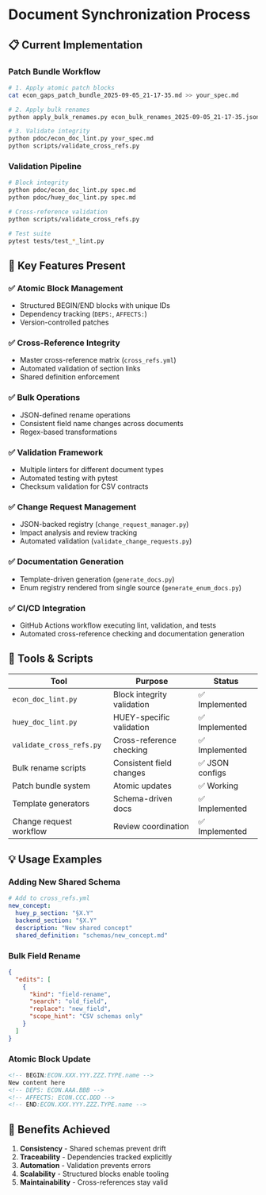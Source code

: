 # Document Synchronization Process

## 📋 Current Implementation

### **Patch Bundle Workflow**
```bash
# 1. Apply atomic patch blocks
cat econ_gaps_patch_bundle_2025-09-05_21-17-35.md >> your_spec.md

# 2. Apply bulk renames
python apply_bulk_renames.py econ_bulk_renames_2025-09-05_21-17-35.json

# 3. Validate integrity
python pdoc/econ_doc_lint.py your_spec.md
python scripts/validate_cross_refs.py
```

### **Validation Pipeline**
```bash
# Block integrity
python pdoc/econ_doc_lint.py spec.md
python pdoc/huey_doc_lint.py spec.md

# Cross-reference validation
python scripts/validate_cross_refs.py

# Test suite
pytest tests/test_*_lint.py
```

## 🎯 **Key Features Present**

### ✅ **Atomic Block Management**
- Structured BEGIN/END blocks with unique IDs
- Dependency tracking (`DEPS:`, `AFFECTS:`)
- Version-controlled patches

### ✅ **Cross-Reference Integrity**
- Master cross-reference matrix (`cross_refs.yml`)
- Automated validation of section links
- Shared definition enforcement

### ✅ **Bulk Operations**
- JSON-defined rename operations
- Consistent field name changes across documents
- Regex-based transformations

### ✅ **Validation Framework**
- Multiple linters for different document types
- Automated testing with pytest
- Checksum validation for CSV contracts

### ✅ **Change Request Management**
- JSON-backed registry (`change_request_manager.py`)
- Impact analysis and review tracking
- Automated validation (`validate_change_requests.py`)

### ✅ **Documentation Generation**
- Template-driven generation (`generate_docs.py`)
- Enum registry rendered from single source (`generate_enum_docs.py`)

### ✅ **CI/CD Integration**
- GitHub Actions workflow executing lint, validation, and tests
- Automated cross-reference checking and documentation generation

## 🔧 **Tools & Scripts**

| Tool | Purpose | Status |
|------|---------|---------|
| `econ_doc_lint.py` | Block integrity validation | ✅ Implemented |
| `huey_doc_lint.py` | HUEY-specific validation | ✅ Implemented |
| `validate_cross_refs.py` | Cross-reference checking | ✅ Implemented |
| Bulk rename scripts | Consistent field changes | ✅ JSON configs |
| Patch bundle system | Atomic updates | ✅ Working |
| Template generators | Schema-driven docs | ✅ Implemented |
| Change request workflow | Review coordination | ✅ Implemented |

## 💡 **Usage Examples**

### **Adding New Shared Schema**
```yaml
# Add to cross_refs.yml
new_concept:
  huey_p_section: "§X.Y"
  backend_section: "§X.Y" 
  description: "New shared concept"
  shared_definition: "schemas/new_concept.md"
```

### **Bulk Field Rename**
```json
{
  "edits": [
    {
      "kind": "field-rename",
      "search": "old_field",
      "replace": "new_field",
      "scope_hint": "CSV schemas only"
    }
  ]
}
```

### **Atomic Block Update**
```markdown
<!-- BEGIN:ECON.XXX.YYY.ZZZ.TYPE.name -->
New content here
<!-- DEPS: ECON.AAA.BBB -->
<!-- AFFECTS: ECON.CCC.DDD -->
<!-- END:ECON.XXX.YYY.ZZZ.TYPE.name -->
```

## 🎯 **Benefits Achieved**

1. **Consistency** - Shared schemas prevent drift
2. **Traceability** - Dependencies tracked explicitly  
3. **Automation** - Validation prevents errors
4. **Scalability** - Structured blocks enable tooling
5. **Maintainability** - Cross-references stay valid